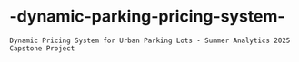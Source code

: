 # -dynamic-parking-pricing-system-
`Dynamic Pricing System for Urban Parking Lots - Summer Analytics 2025 Capstone Project`  
